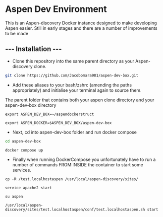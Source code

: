 #  Aspen Dev Environment

This is an Aspen-discovery Docker instance designed to make developing Aspen easier. Still in early stages and there are a number of improvements to be made


## ---  Installation ---

- Clone this repository into the same parent directory as your Aspen-discovery clone.

```sh
git clone https://github.com/Jacobomara901/aspen-dev-box.git
```
- Add these aliases to your bash/zshrc (amending the paths appropriately) and initialise your terminal again to source them.


The parent folder that contains both your aspen clone directory and your aspen-dev-box directory
```
export ASPEN_DEV_BOX=~/aspendockerstruct

export ASPEN_DOCKER=$ASPEN_DEV_BOX/aspen-dev-box
```

- Next, cd into aspen-dev-box folder and run docker compose
```sh
cd aspen-dev-box

docker compose up
```
- Finally when running DockerCompose you unfortunately have to run a number of commands FROM INSIDE the container to start some services.
```
cp -R /test.localhostaspen /usr/local/aspen-discovery/sites/

service apache2 start

su aspen

/usr/local/aspen-discovery/sites/test.localhostaspen/conf/test.localhostaspen.sh start
```








